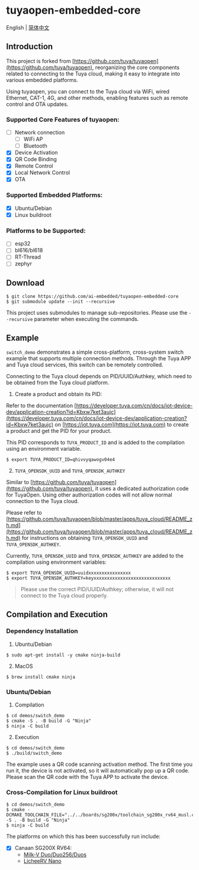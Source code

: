 # tuyaopen-embedded-core

English | [简体中文](./README_zh.md)

## Introduction

This project is forked from [https://github.com/tuya/tuyaopen](https://github.com/tuya/tuyaopen), reorganizing the core components related to connecting to the Tuya cloud, making it easy to integrate into various embedded platforms.

Using tuyaopen, you can connect to the Tuya cloud via WiFi, wired Ethernet, CAT-1, 4G, and other methods, enabling features such as remote control and OTA updates.

### Supported Core Features of tuyaopen:
- [ ] Network connection
    - [ ] WiFi AP
    - [ ] Bluetooth
- [x] Device Activation
- [x] QR Code Binding
- [x] Remote Control
- [x] Local Network Control
- [x] OTA

### Supported Embedded Platforms:
- [x] Ubuntu/Debian
- [x] Linux buildroot

### Platforms to be Supported:
- [ ] esp32
- [ ] bl616/bl618
- [ ] RT-Thread
- [ ] zephyr

## Download
```shell
$ git clone https://github.com/ai-embedded/tuyaopen-embedded-core
$ git submodule update --init --recursive 
```
This project uses submodules to manage sub-repositories. Please use the `--recursive` parameter when executing the commands.

## Example

`switch_demo` demonstrates a simple cross-platform, cross-system switch example that supports multiple connection methods. Through the Tuya APP and Tuya cloud services, this switch can be remotely controlled.

Connecting to the Tuya cloud depends on PID/UUID/Authkey, which need to be obtained from the Tuya cloud platform.

1. Create a product and obtain its PID:

Refer to the documentation [https://developer.tuya.com/cn/docs/iot-device-dev/application-creation?id=Kbxw7ket3aujc](https://developer.tuya.com/cn/docs/iot-device-dev/application-creation?id=Kbxw7ket3aujc) on [https://iot.tuya.com](https://iot.tuya.com) to create a product and get the PID for your product.

This PID corresponds to `TUYA_PRODUCT_ID` and is added to the compilation using an environment variable.

```shell
$ export TUYA_PRODUCT_ID=qhivvyqawogv04e4
```

2. `TUYA_OPENSDK_UUID` and `TUYA_OPENSDK_AUTHKEY`

Similar to [https://github.com/tuya/tuyaopen](https://github.com/tuya/tuyaopen), it uses a dedicated authorization code for TuyaOpen. Using other authorization codes will not allow normal connection to the Tuya cloud.

Please refer to [https://github.com/tuya/tuyaopen/blob/master/apps/tuya_cloud/README_zh.md](https://github.com/tuya/tuyaopen/blob/master/apps/tuya_cloud/README_zh.md) for instructions on obtaining `TUYA_OPENSDK_UUID` and `TUYA_OPENSDK_AUTHKEY`.

Currently, `TUYA_OPENSDK_UUID` and `TUYA_OPENSDK_AUTHKEY` are added to the compilation using environment variables:
```shell
$ export TUYA_OPENSDK_UUID=uuidxxxxxxxxxxxxxxxx
$ export TUYA_OPENSDK_AUTHKEY=keyxxxxxxxxxxxxxxxxxxxxxxxxxxxxx
```

> Please use the correct PID/UUID/Authkey; otherwise, it will not connect to the Tuya cloud properly.

## Compilation and Execution

### Dependency Installation
1. Ubuntu/Debian
```shell
$ sudo apt-get install -y cmake ninja-build
```

2. MacOS
```shell
$ brew install cmake ninja
```

### Ubuntu/Debian
1. Compilation
```shell
$ cd demos/switch_demo
$ cmake -S . -B build -G "Ninja"
$ ninja -C build
```

2. Execution
```shell
$ cd demos/switch_demo
$ ./build/switch_demo
```

The example uses a QR code scanning activation method. The first time you run it, the device is not activated, so it will automatically pop up a QR code. Please scan the QR code with the Tuya APP to activate the device.

### Cross-Compilation for Linux buildroot

```shell
$ cd demos/switch_demo
$ cmake -DCMAKE_TOOLCHAIN_FILE="../../boards/sg200x/toolchain_sg200x_rv64_musl.cmake" -S . -B build -G "Ninja"
$ ninja -C build
```

The platforms on which this has been successfully run include:

- [x] Canaan SG200X RV64:
    - [Milk-V Duo/Duo256/Duos](https://milkv.io/en/docs/duo/overview)
    - [LicheeRV Nano](https://wiki.sipeed.com/hardware/en/lichee/RV_Nano/1_intro.html)
